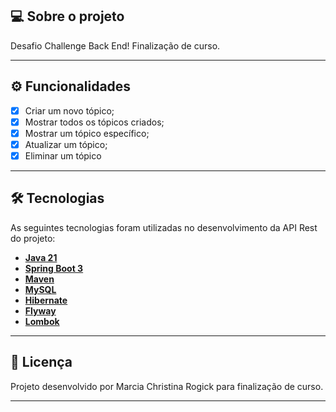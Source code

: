 ## 💻 Sobre o projeto

Desafio Challenge Back End! 
Finalização de curso.

---

## ⚙️ Funcionalidades

- [x] Criar um novo tópico;
- [x] Mostrar todos os tópicos criados;
- [x] Mostrar um tópico específico;
- [x] Atualizar um tópico;
- [x] Eliminar um tópico

---


## 🛠 Tecnologias

As seguintes tecnologias foram utilizadas no desenvolvimento da API Rest do projeto:

- **[Java 21](https://www.oracle.com/java)**
- **[Spring Boot 3](https://spring.io/projects/spring-boot)**
- **[Maven](https://maven.apache.org)**
- **[MySQL](https://www.mysql.com)**
- **[Hibernate](https://hibernate.org)**
- **[Flyway](https://flywaydb.org)**
- **[Lombok](https://projectlombok.org)**

---


## 📝 Licença

Projeto desenvolvido por Marcia Christina Rogick para finalização de curso.

---


